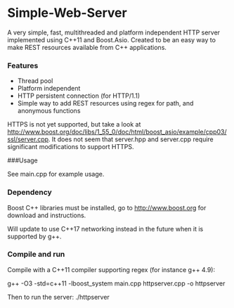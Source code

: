 Simple-Web-Server
=================

A very simple, fast, multithreaded and platform independent HTTP server implemented using C++11 and Boost.Asio. Created to be an easy way to make REST resources available from C++ applications. 

### Features

* Thread pool
* Platform independent
* HTTP persistent connection (for HTTP/1.1)
* Simple way to add REST resources using regex for path, and anonymous functions

HTTPS is not yet supported, but take a look at http://www.boost.org/doc/libs/1_55_0/doc/html/boost_asio/example/cpp03/ssl/server.cpp. It does not seem that server.hpp and server.cpp require significant modifications to support HTTPS. 

###Usage

See main.cpp for example usage. 

### Dependency

Boost C++ libraries must be installed, go to http://www.boost.org for download and instructions. 

Will update to use C++17 networking instead in the future when it is supported by g++. 

### Compile and run

Compile with a C++11 compiler supporting regex (for instance g++ 4.9):

g++ -O3 -std=c++11 -lboost_system main.cpp httpserver.cpp -o httpserver

Then to run the server: ./httpserver
